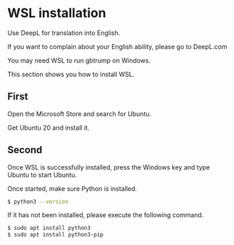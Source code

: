 # WSL installation

Use DeepL for translation into English.

If you want to complain about your English ability, please go to DeepL.com

You may need WSL to run gbtrump on Windows.

This section shows you how to install WSL.

## First

Open the Microsoft Store and search for Ubuntu.

Get Ubuntu 20 and install it.

## Second
Once WSL is successfully installed, press the Windows key and type Ubuntu to start Ubuntu.

Once started, make sure Python is installed.

```bash
$ python3 --version
```

If it has not been installed, please execute the following command.

```bash
$ sudo apt install python3
$ sudo apt install python3-pip
```